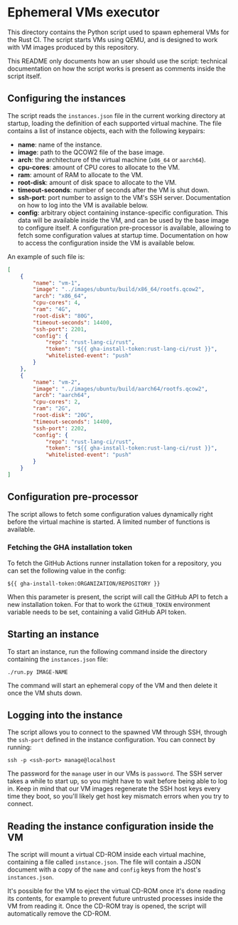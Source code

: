 # Ephemeral VMs executor

This directory contains the Python script used to spawn ephemeral VMs for the
Rust CI. The script starts VMs using QEMU, and is designed to work with VM
images produced by this repository.

This README only documents how an user should use the script: technical
documentation on how the script works is present as comments inside the script
itself.

## Configuring the instances

The script reads the `instances.json` file in the current working directory at
startup, loading the definition of each supported virtual machine. The file
contains a list of instance objects, each with the following keypairs:

* **name**: name of the instance.
* **image**: path to the QCOW2 file of the base image.
* **arch**: the architecture of the virtual machine (`x86_64` or `aarch64`).
* **cpu-cores**: amount of CPU cores to allocate to the VM.
* **ram**: amount of RAM to allocate to the VM.
* **root-disk**: amount of disk space to allocate to the VM.
* **timeout-seconds**: number of seconds after the VM is shut down.
* **ssh-port**: port number to assign to the VM's SSH server. Documentation on
  how to log into the VM is available below.
* **config**: arbitrary object containing instance-specific configuration. This
  data will be available inside the VM, and can be used by the base image to
  configure itself. A configuration pre-processor is available, allowing to
  fetch some configuration values at startup time. Documentation on how to
  access the configuration inside the VM is available below.

An example of such file is:

```json
[
    {
        "name": "vm-1",
        "image": "../images/ubuntu/build/x86_64/rootfs.qcow2",
        "arch": "x86_64",
        "cpu-cores": 4,
        "ram": "4G",
        "root-disk": "80G",
        "timeout-seconds": 14400,
        "ssh-port": 2201,
        "config": {
            "repo": "rust-lang-ci/rust",
            "token": "${{ gha-install-token:rust-lang-ci/rust }}",
            "whitelisted-event": "push"
        }
    },
    {
        "name": "vm-2",
        "image": "../images/ubuntu/build/aarch64/rootfs.qcow2",
        "arch": "aarch64",
        "cpu-cores": 2,
        "ram": "2G",
        "root-disk": "20G",
        "timeout-seconds": 14400,
        "ssh-port": 2202,
        "config": {
            "repo": "rust-lang-ci/rust",
            "token": "${{ gha-install-token:rust-lang-ci/rust }}",
            "whitelisted-event": "push"
        }
    }
]
```

## Configuration pre-processor

The script allows to fetch some configuration values dynamically right before
the virtual machine is started. A limited number of functions is available.

### Fetching the GHA installation token

To fetch the GitHub Actions runner installation token for a repository, you can
set the following value in the config:

```
${{ gha-install-token:ORGANIZATION/REPOSITORY }}
```

When this parameter is present, the script will call the GitHub API to fetch a
new installation token. For that to work the `GITHUB_TOKEN` environment
variable needs to be set, containing a valid GitHub API token.

## Starting an instance

To start an instance, run the following command inside the directory containing
the `instances.json` file:

```
./run.py IMAGE-NAME
```

The command will start an ephemeral copy of the VM and then delete it once the
VM shuts down.

## Logging into the instance

The script allows you to connect to the spawned VM through SSH, through the
`ssh-port` defined in the instance configuration. You can connect by running:

```
ssh -p <ssh-port> manage@localhost
```

The password for the `manage` user in our VMs is `password`. The SSH server
takes a while to start up, so you might have to wait before being able to log
in. Keep in mind that our VM images regenerate the SSH host keys every time
they boot, so you'll likely get host key mismatch errors when you try to
connect.

## Reading the instance configuration inside the VM

The script will mount a virtual CD-ROM inside each virtual machine, containing
a file called `instance.json`. The file will contain a JSON document with a
copy of the `name` and `config` keys from the host's `instances.json`.

It's possible for the VM to eject the virtual CD-ROM once it's done reading its
contents, for example to prevent future untrusted processes inside the VM from
reading it. Once the CD-ROM tray is opened, the script will automatically
remove the CD-ROM.

